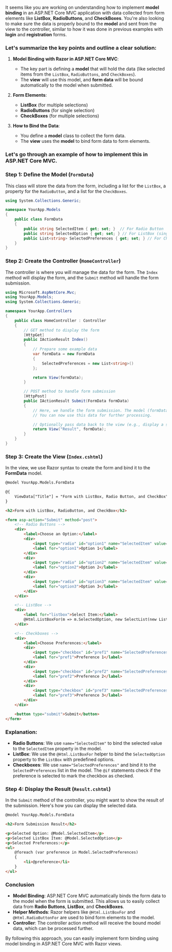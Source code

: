 It seems like you are working on understanding how to implement **model binding** in an ASP.NET Core MVC application with data collected from form elements like **ListBox**, **RadioButtons**, and **CheckBoxes**. You're also looking to make sure the data is properly bound to the **model** and sent from the view to the controller, similar to how it was done in previous examples with **login** and **registration** forms.

### Let's summarize the key points and outline a clear solution:

1. **Model Binding with Razor in ASP.NET Core MVC**:
   - The key part is defining a **model** that will hold the data (like selected items from the `ListBox`, `RadioButtons`, and `CheckBoxes`).
   - The **view** will use this model, and **form data** will be bound automatically to the model when submitted.

2. **Form Elements**:
   - **ListBox** (for multiple selections)
   - **RadioButtons** (for single selection)
   - **CheckBoxes** (for multiple selections)

3. **How to Bind the Data**:
   - You define a **model** class to collect the form data.
   - The **view** uses the **model** to bind form data to form elements.

### Let's go through an example of how to implement this in ASP.NET Core MVC.

### Step 1: Define the Model (`FormData`)

This class will store the data from the form, including a list for the `ListBox`, a property for the `RadioButton`, and a list for the `CheckBoxes`.

```csharp
using System.Collections.Generic;

namespace YourApp.Models
{
    public class FormData
    {
        public string SelectedItem { get; set; }  // For Radio Button
        public string SelectedOption { get; set; } // For ListBox (single select)
        public List<string> SelectedPreferences { get; set; } // For Checkboxes (multiple select)
    }
}
```

### Step 2: Create the Controller (`HomeController`)

The controller is where you will manage the data for the form. The `Index` method will display the form, and the `Submit` method will handle the form submission.

```csharp
using Microsoft.AspNetCore.Mvc;
using YourApp.Models;
using System.Collections.Generic;

namespace YourApp.Controllers
{
    public class HomeController : Controller
    {
        // GET method to display the form
        [HttpGet]
        public IActionResult Index()
        {
            // Prepare some example data
            var formData = new FormData
            {
                SelectedPreferences = new List<string>()
            };

            return View(formData);
        }

        // POST method to handle form submission
        [HttpPost]
        public IActionResult Submit(FormData formData)
        {
            // Here, we handle the form submission. The model (formData) is automatically populated.
            // You can now use this data for further processing.

            // Optionally pass data back to the view (e.g., display a success message).
            return View("Result", formData);
        }
    }
}
```

### Step 3: Create the View (`Index.cshtml`)

In the view, we use Razor syntax to create the form and bind it to the **FormData** model.

```html
@model YourApp.Models.FormData

@{
    ViewData["Title"] = "Form with ListBox, Radio Button, and CheckBox";
}

<h2>Form with ListBox, RadioButton, and CheckBox</h2>

<form asp-action="Submit" method="post">
    <!-- Radio Buttons -->
    <div>
        <label>Choose an Option:</label>
        <div>
            <input type="radio" id="option1" name="SelectedItem" value="Option1" @if(Model.SelectedItem == "Option1") { <text>checked</text> } />
            <label for="option1">Option 1</label>
        </div>
        <div>
            <input type="radio" id="option2" name="SelectedItem" value="Option2" @if(Model.SelectedItem == "Option2") { <text>checked</text> } />
            <label for="option2">Option 2</label>
        </div>
        <div>
            <input type="radio" id="option3" name="SelectedItem" value="Option3" @if(Model.SelectedItem == "Option3") { <text>checked</text> } />
            <label for="option3">Option 3</label>
        </div>
    </div>

    <!-- ListBox -->
    <div>
        <label for="listbox">Select Item:</label>
        @Html.ListBoxFor(m => m.SelectedOption, new SelectList(new List<string> { "C#", "Java", "Python", "JavaScript" }, "C#"))
    </div>

    <!-- Checkboxes -->
    <div>
        <label>Choose Preferences:</label>
        <div>
            <input type="checkbox" id="pref1" name="SelectedPreferences" value="Preference1" @if(Model.SelectedPreferences.Contains("Preference1")) { <text>checked</text> } />
            <label for="pref1">Preference 1</label>
        </div>
        <div>
            <input type="checkbox" id="pref2" name="SelectedPreferences" value="Preference2" @if(Model.SelectedPreferences.Contains("Preference2")) { <text>checked</text> } />
            <label for="pref2">Preference 2</label>
        </div>
        <div>
            <input type="checkbox" id="pref3" name="SelectedPreferences" value="Preference3" @if(Model.SelectedPreferences.Contains("Preference3")) { <text>checked</text> } />
            <label for="pref3">Preference 3</label>
        </div>
    </div>

    <button type="submit">Submit</button>
</form>
```

### Explanation:
- **Radio Buttons**: We use `name="SelectedItem"` to bind the selected value to the `SelectedItem` property in the model.
- **ListBox**: We use the `@Html.ListBoxFor` helper to bind the `SelectedOption` property to the `ListBox` with predefined options.
- **Checkboxes**: We use `name="SelectedPreferences"` and bind it to the `SelectedPreferences` list in the model. The `@if` statements check if the preference is selected to mark the checkbox as checked.

### Step 4: Display the Result (`Result.cshtml`)

In the `Submit` method of the controller, you might want to show the result of the submission. Here's how you can display the selected data.

```html
@model YourApp.Models.FormData

<h2>Form Submission Result</h2>

<p>Selected Option: @Model.SelectedItem</p>
<p>Selected ListBox Item: @Model.SelectedOption</p>
<p>Selected Preferences:</p>
<ul>
    @foreach (var preference in Model.SelectedPreferences)
    {
        <li>@preference</li>
    }
</ul>
```

### Conclusion

- **Model Binding**: ASP.NET Core MVC automatically binds the form data to the model when the form is submitted. This allows us to easily collect data from **Radio Buttons**, **ListBox**, and **CheckBoxes**.
- **Helper Methods**: Razor helpers like `@Html.ListBoxFor` and `@Html.RadioButtonFor` are used to bind form elements to the model.
- **Controller**: The controller action method will receive the bound model data, which can be processed further.

By following this approach, you can easily implement form binding using model binding in ASP.NET Core MVC with Razor views.